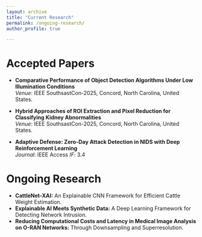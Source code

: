 ```yaml
---
layout: archive
title: "Current Research"
permalink: /ongoing-research/
author_profile: true

---
```


# Accepted Papers

- **Comparative Performance of Object Detection Algorithms Under Low Illumination Conditions**  
  *Venue*: IEEE SouthsastCon-2025, Concord, North Carolina, United States.

- **Hybrid Approaches of ROI Extraction and Pixel Reduction for Classifying Kidney Abnormalities**  
  *Venue*: IEEE SouthsastCon-2025, Concord, North Carolina, United States.

- **Adaptive Defense: Zero-Day Attack Detection in NIDS with Deep Reinforcement Learning**  
  *Journal*: IEEE Access *IF*: 3.4

# Ongoing Research

- **CattleNet-XAI:** An Explainable CNN Framework for Efficient Cattle Weight Estimation.
- **Explainable AI Meets Synthetic Data:** A Deep Learning Framework for Detecting Network Intrusion.
- **Reducing Computational Costs and Latency in Medical Image Analysis on O-RAN Networks:** Through Downsampling and Superresolution.
